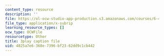 ```yaml
---
content_type: resource
description: ''
file: https://ol-ocw-studio-app-production.s3.amazonaws.com/courses/6-451-principles-of-digital-communication-ii-spring-2005/4825a7e6368e7396bf2362dd9c1cb442_Nnj9lHePqKM.srt
file_type: application/x-subrip
learning_resource_types: []
ocw_type: OCWFile
resourcetype: Other
title: 3play caption file
uid: 4825a7e6-368e-7396-bf23-62dd9c1cb442
---
```

